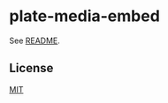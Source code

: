 # plate-media-embed

See [README](https://github.com/udecode/plate).

## License

[MIT](../../../LICENSE)
